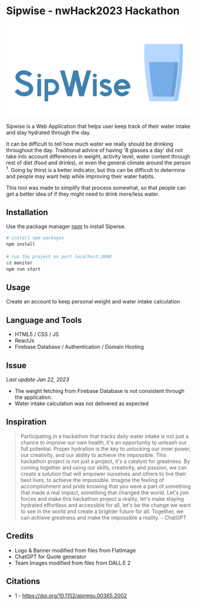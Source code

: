 # Sipwise - nwHack2023 Hackathon

![Banner!](https://github.com/dinhplnguyen/nwhack-2023/blob/Rafi/misc/banner1.jpg)

Sipwise is a Web Application that helps user keep track of their water intake and stay hydrated through the day.

It can be difficult to tell how much water we really should be drinking throughout the day. Traditional advice of having '8 glasses a day' did not take into account differences in weight, activity level, water content through rest of diet (food and drinks), or even the general climate around the person <sup>1</sup>. Going by thirst is a better indicator, but this can be difficult to determine and people may want help while improving their water habits. 

This tool was made to simplify that process somewhat, so that people can get a better idea of if they might need to drink more/less water. 

## Installation

Use the package manager [npm](https://www.npmjs.com/) to install Sipwise.

```bash
# install npm packages
npm install

# run the project on port localhost:3000
cd monitor
npm run start
```

## Usage
Create an account to keep personal weight and water intake calculation 

## Language and Tools
- HTML5 / CSS / JS
- ReactJs
- Firebase Database / Authentication / Domain Hosting

## Issue
*Last update Jan 22, 2023*

- The weight fetching from Firebase Database is not consistent through the application.
- Water intake calculation was not delivered as expected

## Inspiration
> Participating in a hackathon that tracks daily water intake is not just a chance to improve our own health, it's an opportunity to unleash our full potential. Proper hydration is the key to unlocking our inner power, our creativity, and our ability to achieve the impossible. This hackathon project is not just a project, it's a catalyst for greatness. By coming together and using our skills, creativity, and passion, we can create a solution that will empower ourselves and others to live their best lives, to achieve the impossible. Imagine the feeling of accomplishment and pride knowing that you were a part of something that made a real impact, something that changed the world. Let's join forces and make this hackathon project a reality, let's make staying hydrated effortless and accessible for all, let's be the change we want to see in the world and create a brighter future for all. Together, we can achieve greatness and make the impossible a reality. - ChatGPT

## Credits
* Logo & Banner modified from files from FlatImage
* ChatGPT for Quote generator
* Team Images modified from files from DALL·E 2

## Citations
 * 1 - https://doi.org/10.1152/ajpregu.00365.2002
